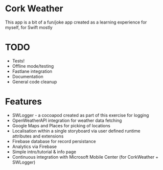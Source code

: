 # Cork Weather

This app is a bit of a fun/joke app created as a learning experience for myself, for Swift mostly

# TODO

* Tests!
* Offline mode/testing
* Fastlane integration
* Documentation
* General code cleanup

# Features

* SWLogger - a cocoapod created as part of this exercise for logging
* OpenWeatherAPI integration for weather data fetching
* Google Maps and Places for picking of locations
* Localisation within a single storyboard via user defined runtime attributes and extensions
* Firebase database for record persistance
* Analytics via Firebase
* Simple intro/tutorial & info page
* Continuous integration with Microsoft Mobile Center (for CorkWeather + SWLogger)
